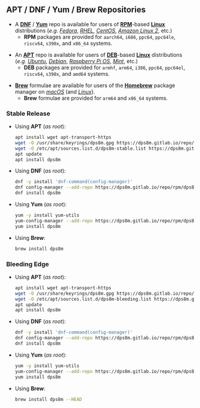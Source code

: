 <!-- SPDX-License-Identifier: MIT-0
     Copyright (c) 2024-2025 The DPS8M Development Team
-->
## APT / DNF / Yum / Brew Repositories

* A [**DNF**](https://github.com/rpm-software-management/dnf) / [**Yum**](http://yum.baseurl.org/) repo is available for users of [**RPM**](https://rpm.org/)-based [**Linux**](https://kernel.org/) distributions (*e.g.* [*Fedora*](https://fedoraproject.org/), [*RHEL*](https://www.redhat.com/en/technologies/linux-platforms/enterprise-linux), [*CentOS*](https://www.centos.org/), [*Amazon Linux 2*](https://aws.amazon.com/amazon-linux-2), etc.)
  * **RPM** packages are provided for `aarch64`, `i686`, `ppc64`, `ppc64le`, `riscv64`, `s390x`, and `x86_64` systems.


[]()
* An [**APT**](https://wiki.debian.org/AptCLI) repo is available for users of [**DEB**](https://wiki.debian.org/Teams/Dpkg)-based [**Linux**](https://kernel.org/) distributions (*e.g.* [*Ubuntu*](https://ubuntu.com/), [*Debian*](https://www.debian.org/), [*Raspberry Pi OS*](https://www.raspberrypi.com/software/), [*Mint*](https://linuxmint.com/), etc.)
  * **DEB** packages are provided for `armhf`, `arm64`, `i386`, `ppc64`, `ppc64el`, `riscv64`, `s390x`, and `amd64` systems.

[]()
[]()

* [**Brew**](https://formulae.brew.sh/) formulae are available for users of the [**Homebrew**](https://brew.sh/) package manager on [*macOS*](https://www.apple.com/macos/) (and [*Linux*](https://docs.brew.sh/Homebrew-on-Linux)).
  * **Brew** formulae are provided for `arm64` and `x86_64` systems.

[]()
[]()

### Stable Release

* Using **APT** (*as root*):
  ```sh
  apt install wget apt-transport-https
  wget -O /usr/share/keyrings/dps8m.gpg https://dps8m.gitlab.io/repo/pubkey.gpg
  wget -O /etc/apt/sources.list.d/dps8m-stable.list https://dps8m.gitlab.io/repo/deb/dps8m-stable.list
  apt update
  apt install dps8m
  ```

* Using **DNF** (*as root*):
  ```sh
  dnf -y install 'dnf-command(config-manager)'
  dnf config-manager --add-repo https://dps8m.gitlab.io/repo/rpm/dps8m.repo
  dnf install dps8m
  ```

* Using **Yum** (*as root*):
  ```sh
  yum -y install yum-utils
  yum-config-manager --add-repo https://dps8m.gitlab.io/repo/rpm/dps8m.repo
  yum install dps8m
  ```

* Using **Brew**:
  ```sh
  brew install dps8m
  ```

[]()
[]()

### Bleeding Edge

* Using **APT** (*as root*):
  ```sh
  apt install wget apt-transport-https
  wget -O /usr/share/keyrings/dps8m.gpg https://dps8m.gitlab.io/repo/pubkey.gpg
  wget -O /etc/apt/sources.list.d/dps8m-bleeding.list https://dps8m.gitlab.io/repo/deb/dps8m-bleeding.list
  apt update
  apt install dps8m
  ```

* Using **DNF** (*as root*):
  ```sh
  dnf -y install 'dnf-command(config-manager)'
  dnf config-manager --add-repo https://dps8m.gitlab.io/repo/rpm/dps8m-bleeding.repo
  dnf install dps8m
  ```

* Using **Yum** (*as root*):
  ```sh
  yum -y install yum-utils
  yum-config-manager --add-repo https://dps8m.gitlab.io/repo/rpm/dps8m-bleeding.repo
  yum install dps8m
  ```

* Using **Brew**:
  ```sh
  brew install dps8m --HEAD
  ```
